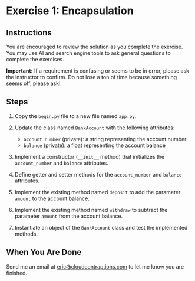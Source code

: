 # Exercise 1: Encapsulation

## Instructions

You are encouraged to review the solution as you complete the exercise. You may use AI and search engine tools to ask general questions to complete the exercises.

**Important:** If a requirement is confusing or seems to be in error, please ask the instructor to confirm. Do not lose a ton of time because something seems off, please ask!

## Steps

1. Copy the `begin.py` file to a new file named `app.py`.

2. Update the class named `BankAccount` with the following attributes:
   - `account_number` (private): a string representing the account number
   - `balance` (private): a float representing the account balance

3. Implement a constructor (`__init__` method) that initializes the `account_number` and `balance` attributes.

4. Define getter and setter methods for the `account_number` and `balance` attributes.

5. Implement the existing method named `deposit` to add the parameter `amount` to the account balance.

6. Implement the existing method named `withdraw` to subtract the parameter `amount` from the account balance.

7. Instantiate an object of the `BankAccount` class and test the implemented methods.

## When You Are Done

Send me an email at [eric@cloudcontraptions.com](mailto:eric@cloudcontraptions.com) to let me know you are finished.